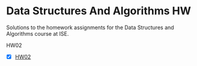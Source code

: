 # Data Structures And Algorithms HW

Solutions to the homework assignments for the Data Structures and Algorithms course at ISE.

HW02

- [x] [HW02](HW02/README.md)
